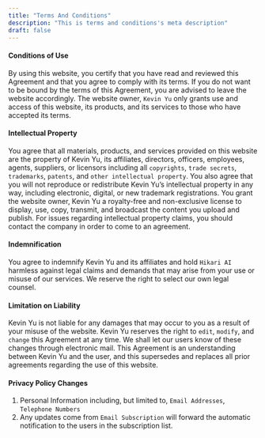 ```yaml
---
title: "Terms And Conditions"
description: "This is terms and conditions's meta description"
draft: false
---
```


#### Conditions of Use

By using this website, you certify that you have read and reviewed this Agreement and that you agree to comply with its terms. If you do not want to be bound by the terms of this Agreement, you are advised to leave the website accordingly. The website owner, `Kevin Yu` only grants use and access of this website, its products, and its services to those who have accepted its terms.

#### Intellectual Property

You agree that all materials, products, and services provided on this website are the property of Kevin Yu, its affiliates, directors, officers, employees, agents, suppliers, or licensors including all `copyrights`, `trade secrets`, `trademarks`, `patents`, and `other intellectual property`. You also agree that you will not reproduce or redistribute Kevin Yu’s intellectual property in any way, including electronic, digital, or new trademark registrations. You grant the website owner, Kevin Yu a royalty-free and non-exclusive license to display, use, copy, transmit, and broadcast the content you upload and publish. For issues regarding intellectual property claims, you should contact the company in order to come to an agreement.

#### Indemnification

You agree to indemnify Kevin Yu and its affiliates and hold `Hikari AI` harmless against legal claims
and demands that may arise from your use or misuse of our services. We reserve the right to
select our own legal counsel.

#### Limitation on Liability

Kevin Yu is not liable for any damages that may occur to you as a result of your misuse of the website. Kevin Yu reserves the right to `edit`, `modify`, and `change` this Agreement at any time. We shall let our users know of these changes through electronic mail. This Agreement is an understanding between Kevin Yu and the user, and this supersedes and replaces all prior agreements regarding the use of this website.

#### Privacy Policy Changes

1. Personal Information including, but limited to, `Email Addresses`, `Telephone Numbers`
2. Any updates come from `Email Subscription` will forward the automatic notification to the users in the subscription list.
